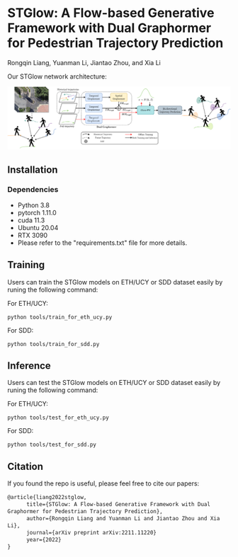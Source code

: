 # STGlow: A Flow-based Generative Framework with Dual Graphormer for Pedestrian Trajectory Prediction
Rongqin Liang, Yuanman Li, Jiantao Zhou, and Xia Li

Our STGlow network architecture:

<img src="figures/STGlow.png" width="800">

## Installation
### Dependencies
 - Python 3.8
 - pytorch 1.11.0
 - cuda 11.3
 - Ubuntu 20.04
 - RTX 3090
 - Please refer to the "requirements.txt" file for more details.

## Training
Users can train the STGlow models on ETH/UCY or SDD dataset easily by runing the following command:

For ETH/UCY:
```
python tools/train_for_eth_ucy.py 
```

For SDD:
```
python tools/train_for_sdd.py 
```

## Inference 
Users can test the STGlow models on ETH/UCY or SDD dataset easily by runing the following command:

For ETH/UCY:
```
python tools/test_for_eth_ucy.py 
```

For SDD:
```
python tools/test_for_sdd.py 
```

## Citation

If you found the repo is useful, please feel free to cite our papers:
```
@article{liang2022stglow,
      title={STGlow: A Flow-based Generative Framework with Dual Graphormer for Pedestrian Trajectory Prediction}, 
      author={Rongqin Liang and Yuanman Li and Jiantao Zhou and Xia Li},
      journal={arXiv preprint arXiv:2211.11220}
      year={2022}
}

```
